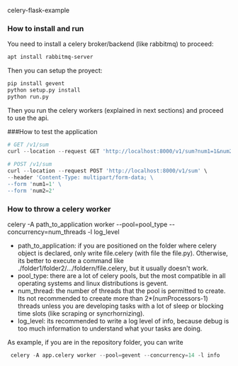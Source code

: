 celery-flask-example

### How to install and run
You need to install a celery broker/backend (like rabbitmq) to proceed:
```bash
apt install rabbitmq-server
```
Then you can setup the proyect:
```python
pip install gevent
python setup.py install
python run.py
```
Then you run the celery workers (explained in next sections) and proceed to use the api.
 
 ###How to test the application
```python
# GET /v1/sum
curl --location --request GET 'http://localhost:8000/v1/sum?num1=1&num2=2'
 
# POST /v1/sum
curl --location --request POST 'http://localhost:8000/v1/sum' \
--header 'Content-Type: multipart/form-data; \
--form 'num1=1' \
--form 'num2=2'
```

### How to throw a celery worker

 celery -A path_to_application worker --pool=pool_type --concurrency=num_threads -l log_level
 - path_to_application: if you are positioned on the folder where celery object is declared, only write file.celery (with file the file.py).
   Otherwise, its better to execute a command like ./folder1/folder2/.../foldern/file.celery, but it usually doesn't work.
 - pool_type: there are a lot of celery pools, but the most compatible in all operating systems and linux distributions is gevent.
 - num_thread: the number of threads that the pool is permitted to create. Its not recommended to creeate more than 2*(numProcessors-1) threads 
    unless you are developing tasks with a lot of sleep or blocking time slots (like scraping or syncrhornizing).
 - log_level: its recommended to write a log level of info, because debug is too much information to understand what your tasks are doing.
 
 As example, if you are in the repository folder, you can write
```python
 celery -A app.celery worker --pool=gevent --concurrency=14 -l info
```